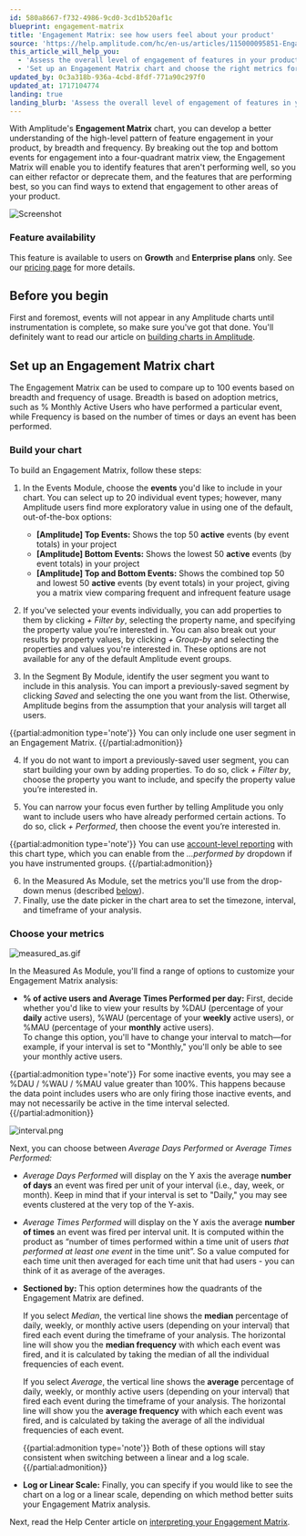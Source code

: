```yaml
---
id: 580a8667-f732-4986-9cd0-3cd1b520af1c
blueprint: engagement-matrix
title: 'Engagement Matrix: see how users feel about your product'
source: 'https://help.amplitude.com/hc/en-us/articles/115000095851-Engagement-Matrix-discover-what-your-users-love-and-don-t-love-about-your-product'
this_article_will_help_you:
  - 'Assess the overall level of engagement of features in your product'
  - 'Set up an Engagement Matrix chart and choose the right metrics for your analysis'
updated_by: 0c3a318b-936a-4cbd-8fdf-771a90c297f0
updated_at: 1717104774
landing: true
landing_blurb: 'Assess the overall level of engagement of features in your product'
---
```

With Amplitude's **Engagement Matrix** chart, you can develop a better understanding of the high-level pattern of feature engagement in your product, by breadth and frequency. By breaking out the top and bottom events for engagement into a four-quadrant matrix view, the Engagement Matrix will enable you to identify features that aren't performing well, so you can either refactor or deprecate them, and the features that are performing best, so you can find ways to extend that engagement to other areas of your product.

![Screenshot](/docs/output/img/engagement-matrix/screenshot.png)

### Feature availability

This feature is available to users on **Growth** and **Enterprise plans** only. See our [pricing page](https://amplitude.com/pricing) for more details.

## Before you begin

First and foremost, events will not appear in any Amplitude charts until instrumentation is complete, so make sure you've got that done. You'll definitely want to read our article on [building charts in Amplitude](/docs/get-started/helpful-definitions).

## Set up an Engagement Matrix chart

The Engagement Matrix can be used to compare up to 100 events based on breadth and frequency of usage. Breadth is based on adoption metrics, such as % Monthly Active Users who have performed a particular event, while Frequency is based on the number of times or days an event has been performed.

### Build your chart

To build an Engagement Matrix, follow these steps:

1. In the Events Module, choose the **events** you'd like to include in your chart. You can select up to 20 individual event types; however, many Amplitude users find more exploratory value in using one of the default, out-of-the-box options:
	* **[Amplitude] Top Events:** Shows the top 50 **active** events (by event totals) in your project
	* **[Amplitude] Bottom Events:** Shows the lowest 50 **act**i**ve** events (by event totals) in your project
	* **[Amplitude] Top and Bottom Events:** Shows the combined top 50 and lowest 50 **active** events (by event totals) in your project, giving you a matrix view comparing frequent and infrequent feature usage
	
2. If you've selected your events individually, you can add properties to them by clicking *+ Filter by*, selecting the property name, and specifying the property value you’re interested in. You can also break out your results by property values, by clicking *+ Group-by* and selecting the properties and values you're interested in. These options are not available for any of the default Amplitude event groups.
3. In the Segment By Module, identify the user segment you want to include in this analysis. You can import a previously-saved segment by clicking *Saved* and selecting the one you want from the list. Otherwise, Amplitude begins from the assumption that your analysis will target all users.  
  
  {{partial:admonition type='note'}}
  You can only include one user segment in an Engagement Matrix.
  {{/partial:admonition}}
  
4. If you do not want to import a previously-saved user segment, you can start building your own by adding properties. To do so, click *+ Filter by*, choose the property you want to include, and specify the property value you’re interested in.

5. You can narrow your focus even further by telling Amplitude you only want to include users who have already performed certain actions. To do so, click *+ Performed*, then choose the event you’re interested in.  
  
  {{partial:admonition type='note'}}
   You can use [account-level reporting](/docs/analytics/account-level-reporting) with this chart type, which you can enable from the *...performed by* dropdown if you have instrumented groups.
  {{/partial:admonition}}

6. In the Measured As Module, set the metrics you'll use from the drop-down menus (described [below](#01H823GJ8AGWK069EYH4GJSVET)).
7. Finally, use the date picker in the chart area to set the timezone, interval, and timeframe of your analysis.

### Choose your metrics

![measured_as.gif](/docs/output/img/engagement-matrix/measured-as-gif.gif)

In the Measured As Module, you'll find a range of options to customize your Engagement Matrix analysis: 

* **% of active users and Average Times Performed per day:** First, decide whether you'd like to view your results by %DAU (percentage of your **daily** active users), %WAU (percentage of your **weekly** active users), or %MAU (percentage of your **monthly** active users).  
To change this option, you'll have to change your interval to match—for example, if your interval is set to "Monthly," you'll only be able to see your monthly active users.

{{partial:admonition type='note'}}
For some inactive events, you may see a %DAU / %WAU / %MAU value greater than 100%. This happens because the data point includes users who are only firing those inactive events, and may not necessarily be active in the time interval selected. 
{{/partial:admonition}}

![interval.png](/docs/output/img/engagement-matrix/interval-png.png)

Next, you can choose between *Average Days Performed* or *Average Times Performed:*

* *Average Days Performed* will display on the Y axis the average **number of days** an event was fired per unit of your interval (i.e., day, week, or month). Keep in mind that if your interval is set to "Daily," you may see events clustered at the very top of the Y-axis.

* *Average Times Performed* will display on the Y axis the average **number of times** an event was fired per interval unit. It is computed within the product as “number of times performed within a time unit of users *that performed at least one event* in the time unit”. So a value computed for each time unit then averaged for each time unit that had users - you can think of it as average of the averages.

* **Sectioned by:** This option determines how the quadrants of the Engagement Matrix are defined.

	If you select *Median*, the vertical line shows the **median** percentage of daily, weekly, or monthly active users (depending on your interval) that fired each event during the timeframe of your analysis. The horizontal line will show you the **median frequency** with which each event was fired, and it is calculated by taking the median of all the individual frequencies of each event.

	If you select *Average*, the vertical line shows the **average** percentage of daily, weekly, or monthly active users (depending on your interval) that fired each event during the timeframe of your analysis. The horizontal line will show you the **average frequency** with which each event was fired, and is calculated by taking the average of all the individual frequencies of each event.

  {{partial:admonition type='note'}}
  Both of these options will stay consistent when switching between a linear and a log scale.
  {{/partial:admonition}}

* **Log or Linear Scale:** Finally, you can specify if you would like to see the chart on a log or a linear scale, depending on which method better suits your Engagement Matrix analysis.

Next, read the Help Center article on [interpreting your Engagement Matrix](/docs/analytics/charts/engagement-matrix/engagement-matrix-interpret).